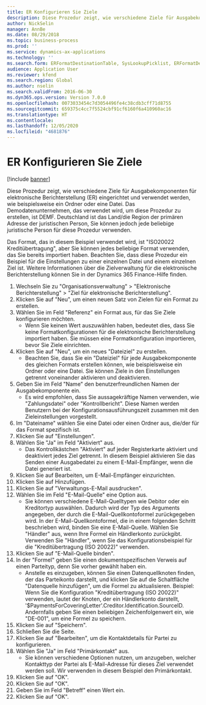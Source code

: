 ```yaml
---
title: ER Konfigurieren Sie Ziele
description: Diese Prozedur zeigt, wie verschiedene Ziele für Ausgabekomponenten für elektronische Berichterstellung (ER) eingerichtet und verwendet werden, wie beispielsweise ein Ordner oder eine Datei.
author: NickSelin
manager: AnnBe
ms.date: 08/29/2018
ms.topic: business-process
ms.prod: ''
ms.service: dynamics-ax-applications
ms.technology: ''
ms.search.form: ERFormatDestinationTable, SysLookupPicklist, ERFormatDestinationSettings, ERFormatDestinationEmailSettings, ERExpressionDesignerFormula, SRSPrintDestinationTokens
audience: Application User
ms.reviewer: kfend
ms.search.region: Global
ms.author: nselin
ms.search.validFrom: 2016-06-30
ms.dyn365.ops.version: Version 7.0.0
ms.openlocfilehash: 0073033454c7d3054496fe4c38cdb3cff71d8755
ms.sourcegitcommit: 659375c4cc7f5524cbf91cf6160f6a410960ac16
ms.translationtype: HT
ms.contentlocale: 
ms.lasthandoff: 12/05/2020
ms.locfileid: "4681876"
---
```

# <a name="er-configure-destinations"></a>ER Konfigurieren Sie Ziele

[!include [banner](../../includes/banner.md)]

Diese Prozedur zeigt, wie verschiedene Ziele für Ausgabekomponenten für elektronische Berichterstellung (ER) eingerichtet und verwendet werden, wie beispielsweise ein Ordner oder eine Datei. Das Demodatenunternehmen, das verwendet wird, um diese Prozedur zu erstellen, ist DEMF. Deutschland ist das Land/die Region der primären Adresse der juristischen Person, Sie können jedoch jede beliebige juristische Person für diese Prozedur verwenden. 

Das Format, das in diesem Beispiel verwendet wird, ist "ISO20022 Kreditübertragung", aber Sie können jedes beliebige Format verwenden, das Sie bereits importiert haben. Beachten Sie, dass diese Prozedur ein Beispiel für die Einstellungen zu einer einzelnen Datei und einem einzelnen Ziel ist. Weitere Informationen über die Zielverwaltung für die elektronische Berichterstellung können Sie in der Dynamics 365 Finance-Hilfe finden.

1. Wechseln Sie zu "Organisationsverwaltung" > "Elektronische Berichterstellung" > "Ziel für elektronische Berichterstellung".
2. Klicken Sie auf "Neu", um einen neuen Satz von Zielen für ein Format zu erstellen.
3. Wählen Sie im Feld "Referenz" ein Format aus, für das Sie Ziele konfigurieren möchten.
    * Wenn Sie keinen Wert auszuwählen haben, bedeutet dies, dass Sie keine Formatkonfigurationen für die elektronische Berichterstellung importiert haben. Sie müssen eine Formatkonfiguration importieren, bevor Sie Ziele einrichten.  
4. Klicken Sie auf "Neu", um ein neues "Dateiziel" zu erstellen.
    * Beachten Sie, dass Sie ein "Dateiziel" für jede Ausgabekomponente des gleichen Formats erstellen können, wie beispielsweise ein Ordner oder eine Datei. Sie können Ziele in den Einstellungen getrennt voneinander aktivieren und deaktivieren.  
5. Geben Sie im Feld "Name" den benutzerfreundlichen Namen der Ausgabekomponente ein.
    * Es wird empfohlen, dass Sie aussagekräftige Namen verwenden, wie "Zahlungsdatei" oder "Kontrollbericht". Diese Namen werden Benutzern bei der Konfigurationsausführungszeit zusammen mit den Zieleinstellungen vorgestellt.  
6. Im "Dateiname" wählen Sie eine Datei oder einen Ordner aus, die/der für das Format spezifisch ist.
7. Klicken Sie auf "Einstellungen".
8. Wählen Sie "Ja" im Feld "Aktiviert" aus.
    * Das Kontrollkästchen "Aktiviert" auf jeder Registerkarte aktiviert und deaktiviert jedes Ziel getrennt. In diesem Beispiel aktivieren Sie das Senden einer Ausgabedatei zu einem E-Mail-Empfänger, wenn die Datei generiert ist.  
9. Klicken Sie auf Bearbeiten, um E-Mail-Empfänger einzurichten.
10. Klicken Sie auf Hinzufügen.
11. Klicken Sie auf "Verwaltungs-E-Mail ausdrucken".
12. Wählen Sie im Feld "E-Mail-Quelle" eine Option aus.
    * Sie können verschiedene E-Mail-Quelltypen wie Debitor oder ein Kreditortyp auswählen. Dadurch wird der Typ des Arguments angegeben, der durch die E-Mail-Quellkontoformel zurückgegeben wird. In der E-Mail-Quellkontoformel, die in einem folgenden Schritt beschrieben wird, binden Sie eine E-Mail-Quelle. Wählen Sie "Händler" aus, wenn Ihre Formel ein Händlerkonto zurückgibt. Verwenden Sie "Händler", wenn Sie das Konfigurationsbeispiel für die "Kreditübertragung (ISO 20022)" verwenden.  
13. Klicken Sie auf "E-Mail-Quelle binden".
14. In der "Formel" geben Sie einen dokumentspezifischen Verweis auf einen Parteityp, denn Sie vorher gewählt haben ein.
    * Anstelle es einzugeben, können Sie einen Datenquellknoten finden, der das Parteikonto darstellt, und klicken Sie auf die Schaltfläche "Datenquelle hinzufügen", um die Formel zu aktualisieren. Beispiel: Wenn Sie die Konfiguration "Kreditübertragung (ISO 20022)" verwenden, lautet der Knoten, der ein Händlerkonto darstellt, '$PaymentsForCoveringLetter'.Creditor.Identification.SourceID. Andernfalls geben Sie einen beliebigen Zeichenfolgenwert ein, wie "DE-001", um eine Formel zu speichern.  
15. Klicken Sie auf "Speichern".
16. Schließen Sie die Seite.
17. Klicken Sie auf "Bearbeiten", um die Kontaktdetails für Partei zu konfigurieren.
18. Wählen Sie "Ja" im Feld "Primärkontakt" aus.
    * Sie können verschiedene Optionen nutzen, um anzugeben, welcher Kontakttyp der Partei als E-Mail-Adresse für dieses Ziel verwendet werden soll. Wir verwenden in diesem Beispiel den Primärkontakt.  
19. Klicken Sie auf "OK".
20. Klicken Sie auf "OK".
21. Geben Sie im Feld "Betreff" einen Wert ein.
22. Klicken Sie auf "OK".

